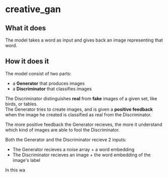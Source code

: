 # creative_gan

## What it does

The model takes a word as input and gives back an image representing that word.

## How it does it

The model consist of two parts:

- a **Generator** that produces images
- a **Discriminator** that classifies images

The Discriminator distinguishes **real** from **fake** images of a given set, like birds, or tables.  
The Generator tries to create images, and is given a **positive feedback** when the image he created is classified as real from the Discriminator.  

The more positive feedback the Generator recieves, the more it understand which kind of images are able to fool the Discriminator.  

Both the Generator and the Discriminator recieve 2 inputs:

- The Generator recieves a noise array + a word embedding
- The Discriminator recieves an image + the word embedding of the image's label

In this wa
